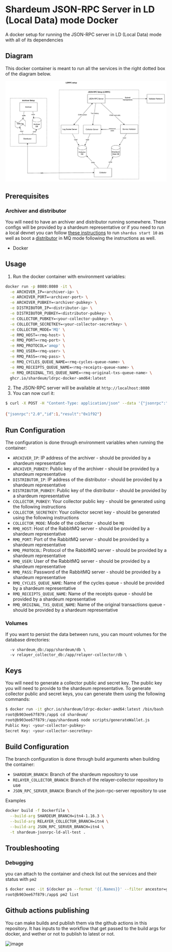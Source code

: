 # Shardeum JSON-RPC Server in LD (Local Data) mode Docker

A docker setup for running the JSON-RPC server in LD (Local Data) mode with all of its dependencies

## Diagram

This docker container is meant to run all the services in the right dotted box of the diagram below.

![LD RPC Setup](https://github.com/shardeum/relayer-collector/raw/dev/ldrpc-setup.png)

## Prerequisites

### Archiver and distributor
You will need to have an archiver and distributor running somewhere. These configs will be provided by a shardeum representative or if you need to run a local devnet you can follow [these instructions](https://github.com/shardeum/shardeum?tab=readme-ov-file#installation) to run `shardus start 10` as well as boot a [distributor](https://github.com/shardeum/relayer-distributor) in MQ mode following the instructions as well.

- Docker

## Usage

1. Run the docker container with environment variables:
```bash
docker run -p 8080:8080 -it \
  -e ARCHIVER_IP=<archiver-ip> \
  -e ARCHIVER_PORT=<archiver-port> \
  -e ARCHIVER_PUBKEY=<archiver-pubkey> \
  -e DISTRIBUTOR_IP=<distributor-ip> \
  -e DISTRIBUTOR_PUBKEY=<distributor-pubkey> \
  -e COLLECTOR_PUBKEY=<your-collector-pubkey> \
  -e COLLECTOR_SECRETKEY=<your-collector-secretkey> \
  -e COLLECTOR_MODE='MQ' \
  -e RMQ_HOST=<rmq-host> \
  -e RMQ_PORT=<rmq-port> \
  -e RMQ_PROTOCOL='amqp' \
  -e RMQ_USER=<rmq-user> \
  -e RMQ_PASS=<rmq-pass> \
  -e RMQ_CYCLES_QUEUE_NAME=<rmq-cycles-queue-name> \
  -e RMQ_RECEIPTS_QUEUE_NAME=<rmq-receipts-queue-name> \
  -e RMQ_ORIGINAL_TXS_QUEUE_NAME=<rmq-original-txs-queue-name> \
  ghcr.io/shardeum/ldrpc-docker-amd64:latest
```

2. The JSON-RPC server will be available at `http://localhost:8080`
3. You can now curl it: 
```bash
$ curl -X POST -H "Content-Type: application/json" --data '{"jsonrpc":"2.0","method":"eth_chainId","params":[],"id":1}' http://localhost:8080

{"jsonrpc":"2.0","id":1,"result":"0x1f92"}
```

## Run Configuration

The configuration is done through environment variables when running the container:
- `ARCHIVER_IP`: IP address of the archiver - should be provided by a shardeum representative
- `ARCHIVER_PUBKEY`: Public key of the archiver - should be provided by a shardeum representative
- `DISTRIBUTOR_IP`: IP address of the distributor - should be provided by a shardeum representative
- `DISTRIBUTOR_PUBKEY`: Public key of the distributor - should be provided by a shardeum representative
- `COLLECTOR_PUBKEY`: Your collector public key - should be generated using the following instructions
- `COLLECTOR_SECRETKEY`: Your collector secret key - should be generated using the following instructions
- `COLLECTOR_MODE`: Mode of the collector - should be `MQ`
- `RMQ_HOST`: Host of the RabbitMQ server - should be provided by a shardeum representative
- `RMQ_PORT`: Port of the RabbitMQ server - should be provided by a shardeum representative
- `RMQ_PROTOCOL`: Protocol of the RabbitMQ server - should be provided by a shardeum representative
- `RMQ_USER`: User of the RabbitMQ server - should be provided by a shardeum representative
- `RMQ_PASS`: Password of the RabbitMQ server - should be provided by a shardeum representative
- `RMQ_CYCLES_QUEUE_NAME`: Name of the cycles queue - should be provided by a shardeum representative
- `RMQ_RECEIPTS_QUEUE_NAME`: Name of the receipts queue - should be provided by a shardeum representative
- `RMQ_ORIGINAL_TXS_QUEUE_NAME`: Name of the original transactions queue - should be provided by a shardeum representative

### Volumes

If you want to persist the data between runs, you can mount volumes for the database directories:
```
  -v shardeum_db:/app/shardeum/db \
  -v relayer_collector_db:/app/relayer-collector/db \
```

## Keys
You will need to generate a collector public and secret key. The public key you will need to provide to the shardeum representative.
To generate collector public and secret keys, you can generate them using the following commands:

```bash
$ docker run -it ghcr.io/shardeum/ldrpc-docker-amd64:latest /bin/bash
root@b903ee67f879:/app$ cd shardeum/
root@b903ee67f879:/app/shardeum$ node scripts/generateWallet.js 
Public Key: <your-collector-pubkey>
Secret Key: <your-collector-secretkey>
```

## Build Configuration

The branch configuration is done through build arguments when building the container:
- `SHARDEUM_BRANCH`: Branch of the shardeum repository to use
- `RELAYER_COLLECTOR_BRANCH`: Branch of the relayer-collector repository to use
- `JSON_RPC_SERVER_BRANCH`: Branch of the json-rpc-server repository to use

Examples
```bash
docker build -f Dockerfile \
  --build-arg SHARDEUM_BRANCH=itn4-1.16.3 \
  --build-arg RELAYER_COLLECTOR_BRANCH=itn4 \
  --build-arg JSON_RPC_SERVER_BRANCH=itn4 \
  -t shardeum-jsonrpc-ld-all-test .
```

## Troubleshooting

### Debugging
you can attach to the container and check list out the services and their status with `pm2`
```bash
$ docker exec -it $(docker ps --format '{{.Names}}' --filter ancestor=ghcr.io/shardeum/ldrpc-docker-amd64:latest) /bin/bash
root@b903ee67f879:/app$ pm2 list
```

## Github actions publishing
You can make builds and publish them via the github actions in this repository. It has inputs to the workflow that get passed to the build args for docker, and wether or not to publish to latest or not.

![image](https://github.com/user-attachments/assets/8038709b-d343-4f67-b51c-514f11019fda)
